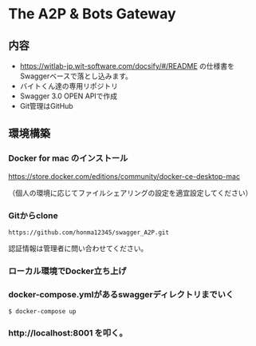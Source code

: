 # The A2P & Bots Gateway

## 内容
- https://witlab-jp.wit-software.com/docsify/#/README
の仕様書をSwaggerベースで落とし込みます。
- バイトくん達の専用リポジトリ
- Swagger 3.0 OPEN APIで作成
- Git管理はGitHub

環境構築
-----------
### Docker for mac のインストール
https://store.docker.com/editions/community/docker-ce-desktop-mac

（個人の環境に応じてファイルシェアリングの設定を適宜設定してください）

### Gitからclone
`https://github.com/honma12345/swagger_A2P.git`

認証情報は管理者に問い合わせてください。

### ローカル環境でDocker立ち上げ

### docker-compose.ymlがあるswaggerディレクトリまでいく
```
$ docker-compose up
```
### http://localhost:8001 を叩く。